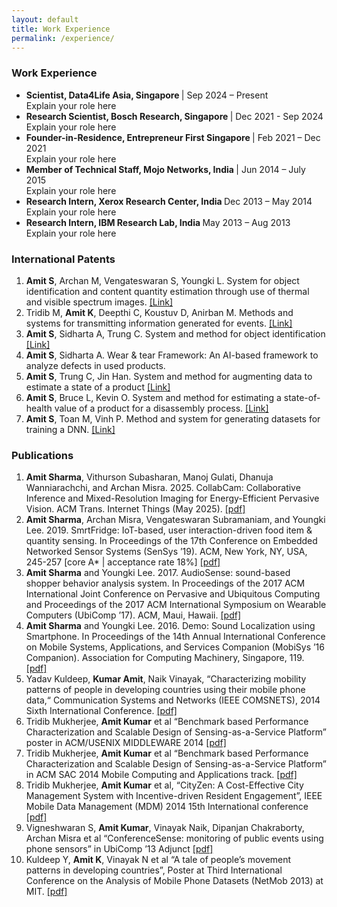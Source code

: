 ```yaml
---
layout: default
title: Work Experience
permalink: /experience/
---
```


<div id="experience" class="tab-content active">
    <h3>Work Experience</h3>
    <ul>
        <li>
            <strong> Scientist, Data4Life Asia, Singapore </strong> | Sep 2024 – Present <br>
            Explain your role here
        </li>
        <li>
            <strong> Research Scientist, Bosch Research, Singapore </strong> | Dec 2021 - Sep 2024 <br>
            Explain your role here
        </li>
        <li>
            <strong> Founder-in-Residence, Entrepreneur First Singapore </strong> | Feb 2021 – Dec 2021 <br>
            Explain your role here
        </li>
        <li>
            <strong> Member of Technical Staff, Mojo Networks, India </strong> | Jun 2014 – July 2015 <br>
            Explain your role here
        </li>
        <li>
            <strong> Research Intern, Xerox Research Center, India </strong> Dec 2013 – May 2014 <br>
            Explain your role here
        </li>
        <li>
            <strong> Research Intern, IBM Research Lab, India </strong> May 2013 – Aug 2013 <br>
            Explain your role here
        </li>
    </ul> 
</div>
<div id="patents" class="tab-content active">
    <h3>International Patents</h3>
    <ol>
        <li>
            <strong>Amit S</strong>, Archan M, Vengateswaran S, Youngki L. System for object identification and content quantity estimation through use of thermal and visible spectrum images. <a target="_blank" href="https://patentscope.wipo.int/search/en/detail.jsf?docId=SG329201629">[Link]</a>
        </li>
        <li>
            Tridib M, <strong>Amit K</strong>, Deepthi C, Koustuv D, Anirban M. Methods and systems for transmitting information generated for events. <a target="_blank" href="https://patents.google.com/patent/US20170085624A1">[Link]</a>
        </li>
        <li>
            <strong>Amit S</strong>, Sidharta A, Trung C. System and method for object identification <a target="_blank" href="https://patentscope.wipo.int/search/en/detail.jsf?docId=WO2024188414">[Link]</a>
        </li>
        <li>
            <strong>Amit S</strong>, Sidharta A. Wear & tear Framework: An AI-based framework to analyze defects in used products.
        </li>
        <li>
            <strong>Amit S</strong>, Trung C, Jin Han. System and method for augmenting data to estimate a state of a product <a target="_blank" href="https://patentscope.wipo.int/search/en/detail.jsf?docId=WO2025119480">[Link]</a>
        </li>
        <li>
            <strong>Amit S</strong>, Bruce L, Kevin O. System and method for estimating a state-of-health value of a product for a disassembly process. <a target="_blank" href="https://patentscope.wipo.int/search/en/detail.jsf?docId=WO2025087538">[Link]</a>
        </li>
        <li>
            <strong>Amit S</strong>, Toan M, Vinh P. Method and system for generating datasets for training a DNN. <a target="_blank" href="https://patentscope.wipo.int/search/en/detail.jsf?docId=WO2025124706">[Link]</a> 
        </li>
    </ol>
</div>
<div id="publications" class="tab-content active">
    <h3>Publications</h3>
    <ol>
        <li>
            <strong>Amit Sharma</strong>, Vithurson Subasharan, Manoj Gulati, Dhanuja Wanniarachchi, and Archan Misra. 2025. CollabCam: Collaborative Inference and Mixed-Resolution Imaging for Energy-Efficient Pervasive Vision. ACM Trans. Internet Things (May 2025). <a href="https://doi.org/10.1145/3736420" target="_blank">[pdf]</a>
        </li>
        <li>
            <strong>Amit Sharma</strong>, Archan Misra, Vengateswaran Subramaniam, and Youngki Lee. 2019. SmrtFridge: IoT-based, user interaction-driven food item & quantity sensing. In Proceedings of the 17th Conference on Embedded Networked Sensor Systems (SenSys ’19). ACM, New York, NY, USA, 245-257 [core A* | acceptance rate 18%] <a target="_blank" href="https://ink.library.smu.edu.sg/sis_research/4646/">[pdf]</a>
        </li>
        <li>
            <strong>Amit Sharma</strong> and Youngki Lee. 2017. AudioSense: sound-based shopper behavior analysis system. In Proceedings of the 2017 ACM International Joint Conference on Pervasive and Ubiquitous Computing and Proceedings of the 2017 ACM International Symposium on Wearable Computers (UbiComp ’17). ACM, Maui, Hawaii. <a target="_blank" href="https://ink.library.smu.edu.sg/sis_research/3839/">[pdf]</a>
        </li>
        <li>
            <strong>Amit Sharma</strong> and Youngki Lee. 2016. Demo: Sound Localization using Smartphone. In Proceedings of the 14th Annual International Conference on Mobile Systems, Applications, and Services Companion (MobiSys ’16 Companion). Association for Computing Machinery, Singapore, 119. <a target="_blank" href="https://ink.library.smu.edu.sg/sis_research/3282/">[pdf]</a>
        </li>
        <li>
            Yadav Kuldeep, <strong>Kumar Amit</strong>, Naik Vinayak, “Characterizing mobility patterns of people in developing countries using their mobile phone data,“ Communication Systems and Networks (IEEE COMSNETS), 2014 Sixth International Conference. <a target="_blank" href="https://repository.iiitd.edu.in/jspui/bitstream/handle/123456789/109/IIITD-TR-2013-002.pdf?sequence=1&isAllowed=y">[pdf]</a>
        </li>
        <li>
            Tridib Mukherjee, <strong>Amit Kumar</strong> et al “Benchmark based Performance Characterization and Scalable Design of Sensing-as-a-Service Platform” poster in ACM/USENIX MIDDLEWARE 2014 <a target="_blank" href="https://doi.org/10.1145/2678508.2678522">[pdf]</a>
        </li>
        <li>
            Tridib Mukherjee, <strong>Amit Kumar</strong> et al “Benchmark based Performance Characterization and Scalable Design of Sensing-as-a-Service Platform” in ACM SAC 2014 Mobile Computing and Applications track. <a target="_blank" href="">[pdf]</a>
        </li>
        <li>
            Tridib Mukherjee, <strong>Amit Kumar</strong> et al, “CityZen: A Cost-Effective City Management System with Incentive-driven Resident Engagement”, IEEE Mobile Data Management (MDM) 2014 15th International conference <a target="_blank" href="https://doi.org/10.1109/MDM.2014.41">[pdf]</a>
        </li>
        <li>
            Vigneshwaran S, <strong>Amit Kumar</strong>, Vinayak Naik, Dipanjan Chakraborty, Archan Misra et al “ConferenceSense: monitoring of public events using phone sensors” in UbiComp ’13 Adjunct <a target="_blank" href="https://doi.org/10.1145/2494091.2499775">[pdf]</a>
        </li>
        <li>
            Kuldeep Y, <strong>Amit K</strong>, Vinayak N et al “A tale of people’s movement patterns in developing countries”, Poster at Third International Conference on the Analysis of Mobile Phone Datasets (NetMob 2013) at MIT. <a target="_blank" href="">[pdf]</a>
        </li>
    </ol>
<script src="/scripts.js"></script>
